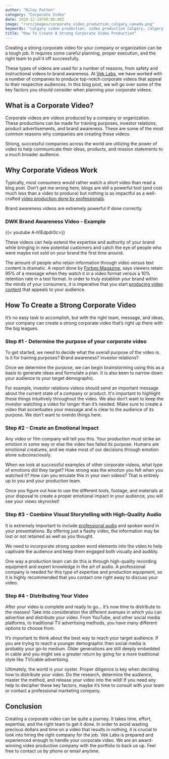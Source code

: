 ```yaml
---
author: "Riley Patten"
category: "Corporate Video"
date: 2020-12-19T00:00:00Z
image: "/src/images/corporate_video_production_calgary_canada.png"
keywords: "calgary video production, video production calgary, calgary video company"
title: "How To Create A Strong Corporate Video Production"
---
```


Creating a strong corporate video for your company or organization can be a tough job. It requires some careful planning, proper execution, and the right team to pull it off successfully.

These types of videos are used for a number of reasons, from safety and instructional videos to brand awareness. At [Vek Labs](https://www.veklabs.com/), we have worked with a number of companies to produce top-notch corporate videos that appeal to their respective audiences. In this blog post, we will go over some of the key factors you should consider when planning your corporate videos.

## What is a Corporate Video?

Corporate videos are videos produced by a company or organization. These productions can be made for training purposes, investor relations, product advertisements, and brand awareness. These are some of the most common reasons why companies are creating these videos.

Strong, successful companies across the world are utilizing the power of video to help communicate their ideas, products, and mission statements to a much broader audience.

## Why Corporate Videos Work

Typically, most consumers would rather watch a short video than read a blog post. Don’t get me wrong here, blogs are still a powerful tool (and cost much less than a video to produce) but nothing is as impactful as a well-crafted [video production done by professionals](https://www.veklabs.com/services/video-production/).

Brand awareness videos are extremely powerful if done correctly.

### DWK Brand Awareness Video - Example

{{< youtube  A-h1Edpdr0c>}}

These videos can help extend the expertise and authority of your brand while bringing in new potential customers and catch the eye of people who were maybe not sold on your brand the first time around.

The amount of people who retain information through video versus text content is dramatic. A report done by [Forbes Magazine](https://www.forbes.com/sites/yec/2017/07/13/how-to-incorporate-video-into-your-social-media-strategy/?sh=281442577f2e), says viewers retain 95% of a message when they watch it in a video format versus a 10% retention rate in a text format. In order to truly establish your brand within the minds of your consumers, it is imperative that you start [producing video content](https://www.veklabs.com/reports/how-to-create-a-successful-video-campaign/) that appeals to your audience.

## How To Create a Strong Corporate Video

It’s no easy task to accomplish, but with the right team, message, and ideas, your company can create a strong corporate video that’s right up there with the big leagues.

### Step #1 - Determine the purpose of your corporate video

To get started, we need to decide what the overall purpose of the video is. Is it for training purposes? Brand awareness? Investor relations?

Once we determine the purpose, we can begin brainstorming using this as a basis to generate ideas and formulate a plan. It is also keen to narrow down your audience to your target demographic.

For example, investor relations videos should send an important message about the current state of a company or product. It's important to highlight these things intuitively throughout the video. We also don’t want to keep the investor watching a video for longer than it’s needed. Make sure to create a video that accentuates your message and is clear to the audience of its purpose. We don’t want to overdo things here.

### Step #2 - Create an Emotional Impact

Any video or film company will tell you this. Your production must strike an emotion in some way or else the video has failed its purpose. Humans are emotional creatures, and we make most of our decisions through emotion alone subconsciously.

When we look at successful examples of other corporate videos, what type of emotions did they target? How strong was the emotion you felt when you watched it? How can you emulate this in your own videos? That is entirely up to you and your production team.

Once you figure out how to use the different tools, footage, and materials at your disposal to create a proper emotional impact in your audience, you will see your views skyrocket!

### Step #3 - Combine Visual Storytelling with High-Quality Audio

It is extremely important to include [professional audio](https://www.veklabs.com/reports/vekcast-audio-for-video/) and spoken word in your presentations. By offering just a flashy video, the information may be lost or not retained as well as you thought.

We need to incorporate strong spoken word elements into the video to help captivate the audience and keep them engaged both visually and audibly.

One way a production team can do this is through high-quality recording equipment and expert knowledge in the art of audio. A professional company is needed for this type of expertise and production equipment, so it is highly recommended that you contact one right away to discuss your video.

### Step #4 - Distributing Your Video

After your video is complete and ready to go… it’s now time to distribute to the masses! Take into consideration the different avenues in which you can advertise and distribute your video. From YouTube, and other social media platforms, to traditional TV advertising methods, you have many different options to choose from.

It’s important to think about the best way to reach your target audience. If you are trying to reach a younger demographic then social media is probably your go-to medium. Older generations are still deeply embedded in cable and you might see a greater return by going for a more traditional style like TV/cable advertising.

Ultimately, the world is your oyster. Proper diligence is key when deciding how to distribute your video. Do the research, determine the audience, master the method, and release your video into the wild! If you need any help to decipher these key factors, maybe it’s time to consult with your team or contact a professional marketing company.

## Conclusion

Creating a corporate video can be quite a journey. It takes time, effort, expertise, and the right team to get it done. In order to avoid wasting precious dollars and time on a video that results in nothing, it is crucial to look into hiring the right company for the job. Vek Labs is prepared and experienced enough to handle your corporate video. We are an award-winning video production company with the portfolio to back us up. Feel free to contact us by phone or email anytime.
